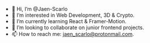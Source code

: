 - 👋 Hi, I’m @Jaen-Scarlo
- 👀 I’m interested in Web Development, 3D & Crypto.
- 🌱 I’m currently learning React & Framer-Motion.
- 💞️ I’m looking to collaborate on junior frontend projects.
- 📫 How to reach me: jaen_scarlo@protonmail.com. 

<!---
Jaen-Scarlo/Jaen-Scarlo is a ✨ special ✨ repository because its `README.md` (this file) appears on your GitHub profile.
You can click the Preview link to take a look at your changes.
--->
